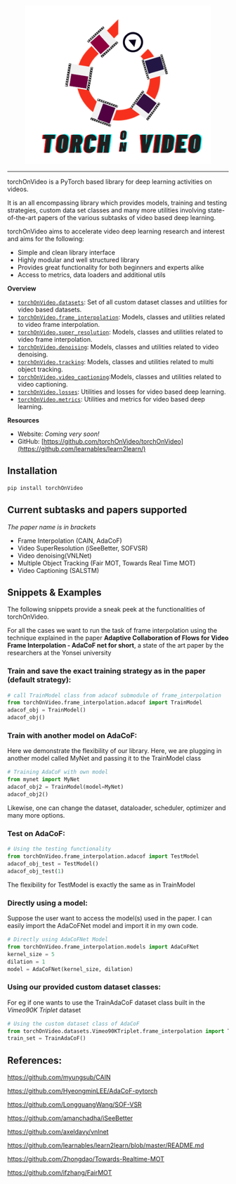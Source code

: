 <p align="center"><img src="https://github.com/torchOnVideo/torchOnVideo/blob/combined_modules/docs/source/_static/img/torchOnVideoLogo.png" height="360px" /></p>

--------------------------------------------------------------------------------

torchOnVideo is a PyTorch based library for deep learning activities on videos.

It is an all encompassing library which provides models, training and testing strategies, custom data set classes and many more utilities involving state-of-the-art papers of the various subtasks of video based deep learning.

torchOnVideo aims to accelerate video deep learning research and interest and aims for the following:
* Simple and clean library interface
* Highly modular and well structured library
* Provides great functionality for both beginners and experts alike
* Access to metrics, data loaders and additional utils

**Overview**

* [`torchOnVideo.datasets`](https://github.com/torchOnVideo/torchOnVideo): Set of all custom dataset classes and utilities for video based datasets.
* [`torchOnVideo.frame_interpolation`](https://github.com/torchOnVideo/torchOnVideo): Models, classes and utilities related to video frame interpolation.
* [`torchOnVideo.super_resolution`](https://github.com/torchOnVideo/torchOnVideo): Models, classes and utilities related to video frame interpolation.
* [`torchOnVideo.denoising`](https://github.com/torchOnVideo/torchOnVideo): Models, classes and utilities related to video denoising.
* [`torchOnVideo.tracking`](https://github.com/torchOnVideo/torchOnVideo): Models, classes and utilities related to multi object tracking.
* [`torchOnVideo.video_captioning`](https://github.com/torchOnVideo/torchOnVideo):Models, classes and utilities related to video captioning.
* [`torchOnVideo.losses`](https://github.com/torchOnVideo/torchOnVideo): Utilities and losses for video based deep learning.
* [`torchOnVideo.metrics`](https://github.com/torchOnVideo/torchOnVideo): Utilities and metrics for video based deep learning.

**Resources**

* Website: *Coming very soon!*
* GitHub: [https://github.com/torchOnVideo/torchOnVideo](https://github.com/learnables/learn2learn/)


## Installation

~~~bash
pip install torchOnVideo
~~~

## Current subtasks and papers supported
*The paper name is in brackets*
* Frame Interpolation (CAIN, AdaCoF)
* Video SuperResolution (iSeeBetter, SOFVSR)
* Video denoising(VNLNet)
* Multiple Object Tracking (Fair MOT, Towards Real Time MOT) 
* Video Captioning (SALSTM)


## Snippets & Examples


The following snippets provide a sneak peek at the functionalities of torchOnVideo.

For all the cases we want to run the task of frame interpolation using the technique explained in the paper **Adaptive Collaboration of Flows for Video Frame Interpolation - AdaCoF net for short**, a state of the art paper by the researchers at the Yonsei university

### Train and save the exact training strategy as in the paper (default strategy):

~~~python
# call TrainModel class from adacof submodule of frame_interpolation
from torchOnVideo.frame_interpolation.adacof import TrainModel
adacof_obj = TrainModel()
adacof_obj()
~~~

### Train with another model on AdaCoF:

Here we demonstrate the flexibility of our library. Here, we are plugging in another model called MyNet and passing it to the TrainModel class
~~~python
# Training AdaCoF with own model
from mynet import MyNet
adacof_obj2 = TrainModel(model=MyNet)
adacof_obj2()
~~~

Likewise, one can change the dataset, dataloader, scheduler, optimizer and many more options.

### Test on AdaCoF:

~~~python
# Using the testing functionality
from torchOnVideo.frame_interpolation.adacof import TestModel
adacof_obj_test = TestModel()
adacof_obj_test(1)
~~~
The flexibility for TestModel is exactly the same as in TrainModel


### Directly using a model:
Suppose the user want to access the model(s) used in the paper. I can easily import the AdaCoFNet model and import it in my own code.

~~~python
# Directly using AdaCoFNet Model
from torchOnVideo.frame_interpolation.models import AdaCoFNet
kernel_size = 5
dilation = 1
model = AdaCoFNet(kernel_size, dilation)
~~~

### Using our provided custom dataset classes:
For eg if one wants to use the TrainAdaCoF dataset class built in the *Vimeo90K Triplet* dataset
~~~python
# Using the custom dataset class of AdaCoF
from torchOnVideo.datasets.Vimeo90KTriplet.frame_interpolation import TrainAdaCoF
train_set = TrainAdaCoF()
~~~




## References:
https://github.com/myungsub/CAIN

https://github.com/HyeongminLEE/AdaCoF-pytorch

https://github.com/LongguangWang/SOF-VSR

https://github.com/amanchadha/iSeeBetter

https://github.com/axeldavy/vnlnet

https://github.com/learnables/learn2learn/blob/master/README.md

https://github.com/Zhongdao/Towards-Realtime-MOT

https://github.com/ifzhang/FairMOT






